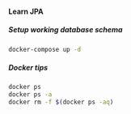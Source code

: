 #### Learn JPA

##### Setup working database schema 
```bash
docker-compose up -d
```

##### Docker tips
```bash
docker ps
docker ps -a
docker rm -f $(docker ps -aq)
```
